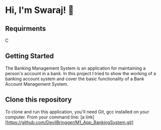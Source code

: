 # Hi, I'm Swaraj! 👋

## Requirments
C

## Getting Started
The Banking Management System is an application for maintaining a person's account in a bank. In this project I tried to show the working of a banking account system and cover the basic functionality of a Bank Account Management System.

## Clone this repository
To clone and run this application, you'll need Git,
gcc installed on your computer. 
From your command line:
[a link][https://github.com/DevilBringger/M1_App_BankingSystem.git]
